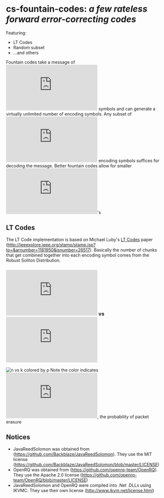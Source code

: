# cs-fountain-codes: <i>a few rateless forward error-correcting codes</i>
Featuring:
* LT Codes
* Random subset
* ...and others

Fountain codes take a message of ![k](http://www.sciweavers.org/tex2img.php?eq=k&bc=White&fc=Black&im=png&fs=12&ff=txfonts&edit=0) symbols and can generate a virtually unlimited number of encoding symbols. Any subset of ![n](http://www.sciweavers.org/tex2img.php?eq=n&bc=White&fc=Black&im=png&fs=12&ff=txfonts&edit=0) encoding symbols suffices for decoding the message. Better fountain codes allow for smaller ![n](http://www.sciweavers.org/tex2img.php?eq=n&bc=White&fc=Black&im=png&fs=12&ff=txfonts&edit=0)'s

## LT Codes
The LT Code implementation is based on Michael Luby's <u>LT Codes</u> paper (http://ieeexplore.ieee.org/stamp/stamp.jsp?tp=&arnumber=1181950&isnumber=26517). Basically the number of chunks that get combined together into each encoding symbol comes from the Robust Soliton Distribution.
### ![n](http://www.sciweavers.org/tex2img.php?eq=n&bc=White&fc=Black&im=png&fs=24&ff=txfonts&edit=0) vs ![k](http://www.sciweavers.org/tex2img.php?eq=k&bc=White&fc=Black&im=png&fs=24&ff=txfonts&edit=0)
![n vs k colored by p](https://raw.githubusercontent.com/matthew-a-thomas/cs-fountain-codes/master/n%20vs%20k%20(colored%20by%20p%3B%20with%20jitter).png "n vs k colored by p")
Note the color indicates ![p](http://www.sciweavers.org/tex2img.php?eq=p&bc=White&fc=Black&im=png&fs=12&ff=txfonts&edit=0), the probability of packet erasure

## Notices
* JavaReedSolomon was obtained from (https://github.com/Backblaze/JavaReedSolomon). They use the MIT license (https://github.com/Backblaze/JavaReedSolomon/blob/master/LICENSE)
* OpenRQ was obtained from (https://github.com/openrq-team/OpenRQ). They use the Apache 2.0 license (https://github.com/openrq-team/OpenRQ/blob/master/LICENSE)
* JavaReedSolomon and OpenRQ were compiled into .Net .DLLs using IKVMC. They use their own license (http://www.ikvm.net/license.html)
